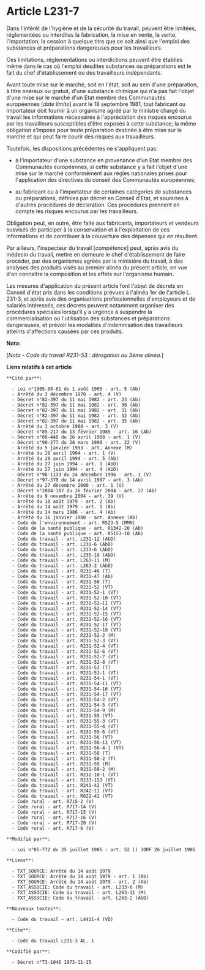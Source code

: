 # Article L231-7

Dans l'intérêt de l'hygiène et de la sécurité du travail, peuvent être limitées, réglementées ou interdites la fabrication,
la mise en vente, la vente, l'importation, la cession à quelque titre que ce soit ainsi que l'emploi des substances et
préparations dangereuses pour les travailleurs.

Ces limitations, réglementations ou interdictions peuvent être établies même dans le cas où l'emploi desdites substances ou
préparations est le fait du chef d'établissement ou des travailleurs indépendants.

Avant toute mise sur le marché, soit en l'état, soit au sein d'une préparation, à titre onéreux ou gratuit, d'une substance
chimique qui n'a pas fait l'objet d'une mise sur le marché d'un Etat membre des Communautés européennes [*date limite*] avant
le 18 septembre 1981, tout fabricant ou importateur doit fournir à un organisme agréé par le ministre chargé du travail les
informations nécessaires à l'appréciation des risques encourus par les travailleurs susceptibles d'être exposés à cette
substance; la même obligation s'impose pour toute préparation destinée à être mise sur le marché et qui peut faire courir des
risques aux travailleurs.

Toutefois, les dispositions précédentes ne s'appliquent pas:

- à l'importateur d'une substance en provenance d'un Etat membre des Communautés européennes, si cette substance y a fait
l'objet d'une mise sur le marché conformément aux règles nationales prises pour l'application des directives du conseil des
Communautés européennes;

- au fabricant ou à l'importateur de certaines catégories de substances ou préparations, définies par décret en Conseil
d'Etat, et soumises à d'autres procédures de déclaration. Ces procédures prennent en compte les risques encourus par les
travailleurs.

Obligation peut, en outre, être faite aux fabricants, importateurs et vendeurs susvisés de participer à la conservation et à
l'exploitation de ces informations et de contribuer à la couverture des dépenses qui en résultent.

Par ailleurs, l'inspecteur du travail [*compétence*] peut, après avis du médecin du travail, mettre en demeure le chef
d'établissement de faire procéder, par des organismes agréés par le ministère du travail, à des analyses des produits visés
au premier alinéa du présent article, en vue d'en connaître la composition et les effets sur l'organisme humain.

Les mesures d'application du présent article font l'objet de décrets en Conseil d'état pris dans les conditions prévues à
l'alinéa 1er de l'article L. 231-3, et après avis des organisations professionnelles d'employeurs et de salariés intéressés,
ces décrets peuvent notamment organiser des procédures spéciales lorsqu'il y a urgence à suspendre la commercialisation ou
l'utilisation des substances et préparations dangereuses, et prévoir les modalités d'indemnisation des travailleurs atteints
d'affections causées par ces produits.

**Nota:**

[*Nota - Code du travail R231-53 : dérogation au 3ème alinéa.*]

**Liens relatifs à cet article**

	**Cité par**:

	  - Loi n°1905-08-01 du 1 août 1905 - art. 5 (Ab)
	  - Arrêté du 3 décembre 1970 - art. 4 (V)
	  - Décret n°82-397 du 11 mai 1982 - art. 23 (Ab)
	  - Décret n°82-397 du 11 mai 1982 - art. 30 (Ab)
	  - Décret n°82-397 du 11 mai 1982 - art. 31 (Ab)
	  - Décret n°82-397 du 11 mai 1982 - art. 32 (Ab)
	  - Décret n°82-397 du 11 mai 1982 - art. 35 (Ab)
	  - Arrêté du 3 octobre 1984 - art. 3 (V)
	  - Décret n°85-217 du 13 février 1985 - art. 16 (Ab)
	  - Décret n°88-448 du 26 avril 1988 - art. 1 (V)
	  - Décret n°90-277 du 28 mars 1990 - art. 22 (V)
	  - Arrêté du 5 janvier 1993 - art. Annexe (M)
	  - Arrêté du 20 avril 1994 - art. 1 (V)
	  - Arrêté du 20 avril 1994 - art. 5 (Ab)
	  - Arrêté du 27 juin 1994 - art. 1 (AbD)
	  - Arrêté du 27 juin 1994 - art. 4 (AbD)
	  - Décret n°96-1133 du 24 décembre 1996 - art. 1 (V)
	  - Décret n°97-370 du 14 avril 1997 - art. 3 (Ab)
	  - Arrêté du 27 décembre 2000 - art. 1 (V)
	  - Décret n°2004-187 du 26 février 2004 - art. 27 (Ab)
	  - Arrêté du 9 novembre 2004 - art. 39 (V)
	  - Arrêté du 10 août 1979 - art. 2 (Ab)
	  - Arrêté du 14 août 1979 - art. 1 (Ab)
	  - Arrêté du 14 mars 1986 - art. 4 (Ab)
	  - Arrêté du 16 janvier 1980 - art. Annexe (Ab)
	  - Code de l'environnement - art. R523-5 (MMN)
	  - Code de la santé publique - art. R1342-20 (Ab)
	  - Code de la santé publique - art. R5153-10 (Ab)
	  - Code du travail - art. L231-12 (AbD)
	  - Code du travail - art. L231-6 (AbD)
	  - Code du travail - art. L233-6 (AbD)
	  - Code du travail - art. L235-18 (AbD)
	  - Code du travail - art. L263-11 (M)
	  - Code du travail - art. L263-2 (AbD)
	  - Code du travail - art. R231-46 (T)
	  - Code du travail - art. R231-47 (Ab)
	  - Code du travail - art. R231-50 (T)
	  - Code du travail - art. R231-52 (VT)
	  - Code du travail - art. R231-52-1 (VT)
	  - Code du travail - art. R231-52-10 (VT)
	  - Code du travail - art. R231-52-11 (VT)
	  - Code du travail - art. R231-52-14 (VT)
	  - Code du travail - art. R231-52-15 (VT)
	  - Code du travail - art. R231-52-16 (VT)
	  - Code du travail - art. R231-52-17 (VT)
	  - Code du travail - art. R231-52-18 (VT)
	  - Code du travail - art. R231-52-2 (M)
	  - Code du travail - art. R231-52-3 (VT)
	  - Code du travail - art. R231-52-4 (VT)
	  - Code du travail - art. R231-52-6 (VT)
	  - Code du travail - art. R231-52-7 (VT)
	  - Code du travail - art. R231-52-8 (VT)
	  - Code du travail - art. R231-53 (T)
	  - Code du travail - art. R231-53-1 (VT)
	  - Code du travail - art. R231-54-1 (VT)
	  - Code du travail - art. R231-54-11 (VT)
	  - Code du travail - art. R231-54-16 (VT)
	  - Code du travail - art. R231-54-17 (VT)
	  - Code du travail - art. R231-54-2 (VT)
	  - Code du travail - art. R231-54-5 (VT)
	  - Code du travail - art. R231-54-9 (M)
	  - Code du travail - art. R231-55 (VT)
	  - Code du travail - art. R231-55-3 (VT)
	  - Code du travail - art. R231-55-4 (VT)
	  - Code du travail - art. R231-55-6 (VT)
	  - Code du travail - art. R231-56 (VT)
	  - Code du travail - art. R231-56-11 (VT)
	  - Code du travail - art. R231-56-4-1 (VT)
	  - Code du travail - art. R231-58 (T)
	  - Code du travail - art. R231-58-2 (T)
	  - Code du travail - art. R231-59 (M)
	  - Code du travail - art. R231-59-2 (M)
	  - Code du travail - art. R232-10-1 (VT)
	  - Code du travail - art. R233-153 (VT)
	  - Code du travail - art. R241-42 (VT)
	  - Code du travail - art. R242-11 (VT)
	  - Code du travail - art. R822-42 (VT)
	  - Code rural - art. R715-2 (V)
	  - Code rural - art. R717-14 (V)
	  - Code rural - art. R717-15 (V)
	  - Code rural - art. R717-16 (V)
	  - Code rural - art. R717-20 (V)
	  - Code rural - art. R717-6 (V)

	**Modifié par**:

	  - Loi n°85-772 du 25 juillet 1985 - art. 52 () JORF 26 juillet 1985

	**Liens**:

	  - TXT_SOURCE: Arrêté du 14 août 1979
	  - TXT_SOURCE: Arrêté du 14 août 1979 - art. 1 (Ab)
	  - TXT_SOURCE: Arrêté du 14 août 1979 - art. 2 (Ab)
	  - TXT_ASSOCIE: Code du travail - art. L233-6 (M)
	  - TXT_ASSOCIE: Code du travail - art. L263-11 (M)
	  - TXT_ASSOCIE: Code du travail - art. L263-2 (AbD)

	**Nouveaux textes**:

	  - Code du travail - art. L4411-4 (VD)

	**Cite**:

	  - Code du travail L231-3 AL. 1

	**Codifié par**:

	  - Décret n°73-1046 1973-11-15
